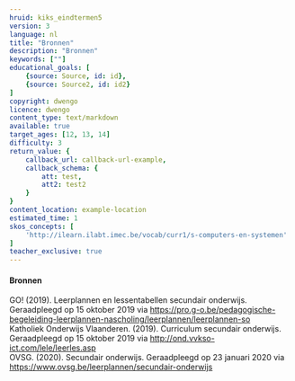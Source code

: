 ```yaml
---
hruid: kiks_eindtermen5
version: 3
language: nl
title: "Bronnen"
description: "Bronnen"
keywords: [""]
educational_goals: [
    {source: Source, id: id}, 
    {source: Source2, id: id2}
]
copyright: dwengo
licence: dwengo
content_type: text/markdown
available: true
target_ages: [12, 13, 14]
difficulty: 3
return_value: {
    callback_url: callback-url-example,
    callback_schema: {
        att: test,
        att2: test2
    }
}
content_location: example-location
estimated_time: 1
skos_concepts: [
    'http://ilearn.ilabt.imec.be/vocab/curr1/s-computers-en-systemen'
]
teacher_exclusive: true
---
```


#### Bronnen
GO! (2019). Leerplannen en lessentabellen secundair onderwijs.
Geraadpleegd op 15 oktober 2019 via
https://pro.g-o.be/pedagogische-begeleiding-leerplannen-nascholing/leerplannen/leerplannen-so<br>
Katholiek Onderwijs Vlaanderen. (2019). Curriculum secundair onderwijs.
Geraadpleegd op 15 oktober 2019 via http://ond.vvkso-ict.com/lele/leerles.asp<br>
OVSG. (2020). Secundair onderwijs.
Geraadpleegd op 23 januari 2020 via
https://www.ovsg.be/leerplannen/secundair-onderwijs 
